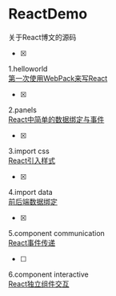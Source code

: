 # ReactDemo
关于React博文的源码

- [x] 
1.helloworld  
[第一次使用WebPack来写React](http://blog.99diary.com/2016/03/11/第一次使用WebPack来写React/)

- [x] 
2.panels  
[React中简单的数据绑定与事件](http://blog.99diary.com/2016/03/16/react中简单的数据绑定与事件/)

- [x] 
3.import css  
[React引入样式](http://blog.99diary.com/2016/10/28/react引入样式/)

- [x] 
4.import data  
[前后端数据绑定](http://blog.99diary.com/2016/10/31/react前后端数据绑定/)

- [x] 
5.component communication  
[React事件传递](http://blog.99diary.com/2016/11/22/react事件传递/)

- [ ] 
6.component interactive  
[React独立组件交互]()
